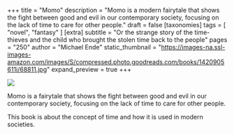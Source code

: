 +++
title = "Momo"
description = "Momo is a modern fairytale that shows the fight between good and evil in our contemporary society, focusing on the lack of time to care for other people."
draft = false
[taxonomies]
tags = [ "novel", "fantasy" ]
[extra]
subtitle = "Or the strange story of the time-thieves and the child who brought the stolen time back to the people"
pages = "250"
author = "Michael Ende"
static_thumbnail = "https://images-na.ssl-images-amazon.com/images/S/compressed.photo.goodreads.com/books/1420905611i/68811.jpg"
expand_preview = true
+++

<img border="0" src="https://images-na.ssl-images-amazon.com/images/S/compressed.photo.goodreads.com/books/1420905611i/68811.jpg" >

Momo is a fairytale that shows the fight between good and evil in our contemporary society, focusing on the lack
of time to care for other people.

<!-- more -->

This book is about the concept of time and how it is used in modern societies. 
